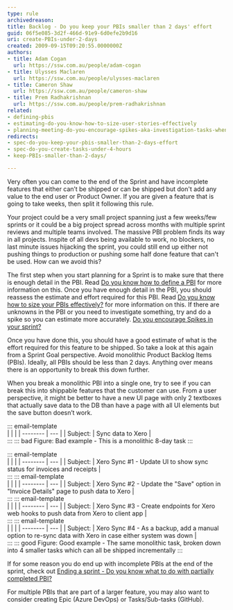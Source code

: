 ```yaml
---
type: rule
archivedreason: 
title: Backlog - Do you keep your PBIs smaller than 2 days' effort
guid: 06f5e085-3d2f-466d-91e9-6d0efe2b9d16
uri: create-PBIs-under-2-days
created: 2009-09-15T09:20:55.0000000Z
authors:
- title: Adam Cogan
  url: https://ssw.com.au/people/adam-cogan
- title: Ulysses Maclaren
  url: https://ssw.com.au/people/ulysses-maclaren
- title: Cameron Shaw
  url: https://ssw.com.au/people/cameron-shaw
- title: Prem Radhakrishnan
  url: https://ssw.com.au/people/prem-radhakrishnan
related: 
- defining-pbis
- estimating-do-you-know-how-to-size-user-stories-effectively
- planning-meeting-do-you-encourage-spikes-aka-investigation-tasks-when-a-story-is-inestimable
redirects:
- spec-do-you-keep-your-pbis-smaller-than-2-days-effort
- spec-do-you-create-tasks-under-4-hours
- keep-PBIs-smaller-than-2-days/

---
```


Very often you can come to the end of the Sprint and have incomplete features that either can’t be shipped or can be shipped but don't add any value to the end user or Product Owner. If you are given a feature that is going to take weeks, then split it following this rule. 

<!--endintro-->

Your project could be a very small project spanning just a few weeks/few sprints or it could be a big project spread across months with multiple sprint reviews and multiple teams involved. The massive PBI problem finds its way in all projects. Inspite of all devs being available to work, no blockers, no last minute issues hijacking the sprint, you could still end up either not pushing things to production or pushing some half done feature that can't be used. How can we avoid this?

The first step when you start planning for a Sprint is to make sure that there is enough detail in the PBI. Read [Do you know how to define a PBI](https://www.ssw.com.au/rules/defining-pbis) for more information on this. Once you have enough detail in the PBI, you should reassess the estimate and effort required for this PBI. Read [Do you know how to size your PBIs effectively?](https://www.ssw.com.au/rules/estimating-do-you-know-how-to-size-user-stories-effectively) for more information on this. If there are unknowns in the PBI or you need to investigate something, try and do a spike so you can estimate more accurately. [Do you encourage Spikes in your sprint?](https://www.ssw.com.au/rules/planning-meeting-do-you-encourage-spikes-aka-investigation-tasks-when-a-story-is-inestimable)

Once you have done this, you should have a good estimate of what is the effort required for this feature to be shipped. So take a look at this again from a Sprint Goal perspective. Avoid monolithic Product Backlog Items (PBIs). Ideally, all PBIs should be less than 2 days. Anything over means there is an opportunity to break this down further.

When you break a monolithic PBI into a single one, try to see if you can break this into shippable features that the customer can use. From a user perspective, it might be better to have a new UI page with only 2 textboxes that actually save data to the DB than have a page with all UI elements but the save button doesn’t work.


::: email-template  
|          |     |
| -------- | --- |
| Subject: | Sync data to Xero |   
:::
::: bad
Figure: Bad example - This is a monolithic 8-day task
:::

::: email-template  
|          |     |
| -------- | --- |
| Subject: | Xero Sync #1 - Update UI to show sync status for invoices and receipts |   
:::
::: email-template  
|          |     |
| -------- | --- |
| Subject: | Xero Sync #2 - Update the "Save" option in "Invoice Details" page to push data to Xero |   
:::
::: email-template  
|          |     |
| -------- | --- |
| Subject: | Xero Sync #3 - Create endpoints for Xero web hooks to push data from Xero to client app  |   
:::
::: email-template  
|          |     |
| -------- | --- |
| Subject: | Xero Sync #4 - As a backup, add a manual option to re-sync data with Xero in case either system was down |   
:::
::: good
Figure: Good example - The same monolithic task, broken down into 4 smaller tasks which can all be shipped incrementally
:::

If for some reason you do end up with incomplete PBIs at the end of the sprint, check out [Ending a sprint - Do you know what to do with partially completed PBI?](https://www.ssw.com.au/rules/ending-a-sprint-do-you-know-what-to-do-with-partially-completed-stories)

For multiple PBIs that are part of a larger feature, you may also want to consider creating Epic (Azure DevOps) or Tasks/Sub-tasks (GitHub). 

